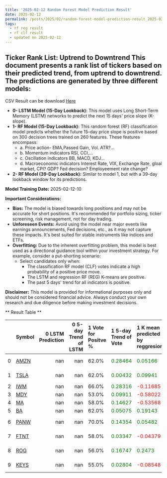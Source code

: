 ```yaml
---
title: '2025-02-12 Random Forest Model Prediction Result'
date: 2025-02-12
permalink: /posts/2025/02/random-forest-model-prediction-result_2025-02-12_10/
tags:
  - rf reg result
  - rf clf result
  - updated on 2025-02-12
---
```

## Ticker Rank List: Uptrend to Downtrend This document presents a rank list of tickers based on their predicted trend, from uptrend to downtrend. The predictions are generated by three different models:
 CSV Result can be download [ Here ](https://cliffordhu.github.io/images/2025-02-12-random-forest-model-prediction-result_2025-02-12_10.csv) 

* **0- LSTM Model (15-Day Lookback):** This model uses Long Short-Term Memory (LSTM) networks to predict the next 15 days' price slope (K-slope). 
* **1- RF Model (15-Day Lookback):** This random forest (RF) classification model predicts whether the future 15-day price slope is positive based on 300 decision trees trained on 260 features. These features encompass: 
     * a. Price action- EMA,Passed Gain, Vol. ATR?...  
     * b. Momentum indicators  RSI, CCI,...  
     * c. Oscillation indicators  BB, MACD, KDJ... 
     * d. Macroeconomic indicators Interest Rate, VIX, Exchange Rate, gloal market, CPI? GDP? Fed decision? Employeement rate change? 
 * **2- RF Model (39-Day Lookback):** Similar to model 1, but with a 39-day lookback window for its predictions. 

 **Model Training Date:** 2025-02-12-10 
 
 **Important Considerations:** 
 
 * **Bias:** The model is biased towards long positions and may not be accurate for short positions. It's recommended for portfolio sizing, ticker screening, risk management, not for day trading.
 * **Unforeseen Events:** Avoid using the model near major events like earnings announcements, Fed decisions, etc., as it may not capture these impacts. It's best suited for stable instruments like indices and ETFs.
 * **Overfitting:** Due to the inherent overfitting problem, this model is best used as a directional guidance tool within your investment strategy. For example, consider a put-shorting scenario:
     * Select candidates only when: 
         * The classification RF model (CLF) votes indicate a high probability of a positive price move.
         * The LSTM and regression RF (REG) K-means are positive. 
         * The past 5 days' trend for all indicators is positive. 
 
 **Disclaimer:** This model is provided for informational purposes only and should not be considered financial advice. Always conduct your own research and due diligence before making investment decisions.



** Result Table **

</details>

|    | Symbol                                                  |   0 LSTM Prediction |   0 5-day Trend of LSTM | 1 Vote for Positve %   | 1 5-day Trend of Vote                        | 1 K mean predicted by reggresion             | 1 5-day Trend of K mean                      | 2 Vote for Positve %   | 2 5-day Trend of Vote                        | 2 K mean predicted by reggresion             | 2 5-day Trend of K mean                      |   3 LDA Gain Loss dB |   Total | Sector                 |   Rank |   Rank Percent |
|---:|:--------------------------------------------------------|--------------------:|------------------------:|:-----------------------|:---------------------------------------------|:---------------------------------------------|:---------------------------------------------|:-----------------------|:---------------------------------------------|:---------------------------------------------|:---------------------------------------------|---------------------:|--------:|:-----------------------|-------:|---------------:|
|  0 | [AMZN](https://finance.yahoo.com/quote/AMZN/financials) |                 nan |                     nan | 62.0%                  | <span style="color: green;"> 0.28464 </span> | <span style="color: green;"> 0.05166 </span> | <span style="color: green;"> 0.01897 </span> | 63.0%                  | <span style="color: green;"> 0.32971 </span> | <span style="color: green;"> 0.0705 </span>  | <span style="color: green;"> 0.02367 </span> |              12.7309 | 15.3002 | Consumer Discretionary |     12 |           0.95 |
|  1 | [TSLA](https://finance.yahoo.com/quote/TSLA/financials) |                 nan |                     nan | 62.0%                  | <span style="color: green;"> 0.00432 </span> | <span style="color: green;"> 0.09941 </span> | <span style="color: green;"> 0.0101 </span>  | 57.0%                  | <span style="color: red;"> -0.01176 </span>  | <span style="color: green;"> 0.18695 </span> | <span style="color: green;"> 0.01109 </span> |              12.3684 | 14.2649 | Consumer Discretionary |     19 |           0.92 |
|  2 | [IWM](https://finance.yahoo.com/quote/IWM/financials)   |                 nan |                     nan | 66.0%                  | <span style="color: green;"> 0.28316 </span> | <span style="color: red;"> -0.11685 </span>  | <span style="color: green;"> 0.01446 </span> | 69.0%                  | <span style="color: green;"> 0.42209 </span> | <span style="color: red;"> -0.09984 </span>  | <span style="color: green;"> 0.00159 </span> |              14.7592 | 18.2078 | ETF                    |      3 |           0.99 |
|  3 | [MDY](https://finance.yahoo.com/quote/MDY/financials)   |                 nan |                     nan | 53.0%                  | <span style="color: green;"> 0.09911 </span> | <span style="color: red;"> -0.58022 </span>  | <span style="color: red;"> -0.03539 </span>  | 52.0%                  | <span style="color: green;"> 0.04567 </span> | <span style="color: red;"> -0.62089 </span>  | <span style="color: red;"> -0.03145 </span>  |              14.6554 | 15.1315 | ETF                    |     13 |           0.94 |
|  4 | [MA](https://finance.yahoo.com/quote/MA/financials)     |                 nan |                     nan | 58.0%                  | <span style="color: green;"> 0.14627 </span> | <span style="color: red;"> -0.53568 </span>  | <span style="color: red;"> -0.01294 </span>  | 49.0%                  | <span style="color: red;"> -0.11599 </span>  | <span style="color: red;"> -0.40488 </span>  | <span style="color: green;"> 0.00926 </span> |              12.4822 | 13.2168 | Financials             |     23 |           0.9  |
|  5 | [BA](https://finance.yahoo.com/quote/BA/financials)     |                 nan |                     nan | 62.0%                  | <span style="color: green;"> 0.05075 </span> | <span style="color: green;"> 0.19143 </span> | <span style="color: green;"> 0.0218 </span>  | 60.0%                  | <span style="color: red;"> -0.04514 </span>  | <span style="color: green;"> 0.1777 </span>  | <span style="color: green;"> 0.01603 </span> |              14.2695 | 16.4574 | Industrials            |      6 |           0.97 |
|  6 | [PANW](https://finance.yahoo.com/quote/PANW/financials) |                 nan |                     nan | 70.0%                  | <span style="color: green;"> 0.14354 </span> | <span style="color: green;"> 0.05482 </span> | <span style="color: red;"> -0.00495 </span>  | 71.0%                  | <span style="color: green;"> 0.18274 </span> | <span style="color: green;"> 0.06756 </span> | <span style="color: red;"> -0.00404 </span>  |              14.6288 | 18.7282 | Information Technology |      2 |           0.99 |
|  7 | [FTNT](https://finance.yahoo.com/quote/FTNT/financials) |                 nan |                     nan | 58.0%                  | <span style="color: green;"> 0.03347 </span> | <span style="color: red;"> -0.04379 </span>  | <span style="color: red;"> -0.01679 </span>  | 58.0%                  | <span style="color: green;"> 0.04532 </span> | <span style="color: red;"> -0.04275 </span>  | <span style="color: red;"> -0.01699 </span>  |              14.719  | 16.3379 | Information Technology |      7 |           0.97 |
|  8 | [ROG](https://finance.yahoo.com/quote/ROG/financials)   |                 nan |                     nan | 56.0%                  | <span style="color: green;"> 0.16747 </span> | <span style="color: green;"> 0.2473 </span>  | <span style="color: green;"> 0.0125 </span>  | 56.0%                  | <span style="color: green;"> 0.13553 </span> | <span style="color: green;"> 0.22248 </span> | <span style="color: green;"> 0.00666 </span> |              12.9888 | 14.2291 | Information Technology |     20 |           0.92 |
|  9 | [KEYS](https://finance.yahoo.com/quote/KEYS/financials) |                 nan |                     nan | 55.0%                  | <span style="color: green;"> 0.02804 </span> | <span style="color: red;"> -0.08548 </span>  | <span style="color: green;"> 0.00237 </span> | 55.0%                  | <span style="color: green;"> 0.00484 </span> | <span style="color: red;"> -0.13261 </span>  | <span style="color: red;"> -0.00153 </span>  |              13.2035 | 14.2031 | Information Technology |     21 |           0.91 |
 </details>

